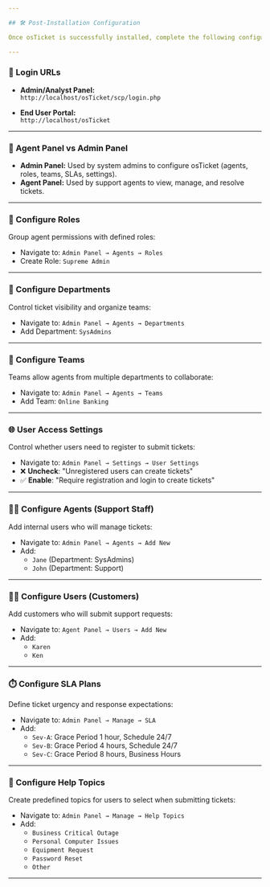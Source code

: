 ```yaml
---

## 🛠️ Post-Installation Configuration

Once osTicket is successfully installed, complete the following configurations to prepare the helpdesk environment for internal use and customer support.

---
```


### 🔐 Login URLs
- **Admin/Analyst Panel:**  
  `http://localhost/osTicket/scp/login.php`

- **End User Portal:**  
  `http://localhost/osTicket`

---

### 🧭 Agent Panel vs Admin Panel
- **Admin Panel:** Used by system admins to configure osTicket (agents, roles, teams, SLAs, settings).
- **Agent Panel:** Used by support agents to view, manage, and resolve tickets.

---

### 👥 Configure Roles
Group agent permissions with defined roles:
- Navigate to: `Admin Panel → Agents → Roles`
- Create Role: `Supreme Admin`

---

### 🏢 Configure Departments
Control ticket visibility and organize teams:
- Navigate to: `Admin Panel → Agents → Departments`
- Add Department: `SysAdmins`

---

### 🤝 Configure Teams
Teams allow agents from multiple departments to collaborate:
- Navigate to: `Admin Panel → Agents → Teams`
- Add Team: `Online Banking`

---

### 🌐 User Access Settings
Control whether users need to register to submit tickets:
- Navigate to: `Admin Panel → Settings → User Settings`
- ❌ **Uncheck**: "Unregistered users can create tickets"
- ✅ **Enable**: "Require registration and login to create tickets"

---

### 🧑‍💼 Configure Agents (Support Staff)
Add internal users who will manage tickets:
- Navigate to: `Admin Panel → Agents → Add New`
- Add:
  - `Jane` (Department: SysAdmins)
  - `John` (Department: Support)

---

### 🙋‍♂️ Configure Users (Customers)
Add customers who will submit support requests:
- Navigate to: `Agent Panel → Users → Add New`
- Add:
  - `Karen`
  - `Ken`

---

### ⏱️ Configure SLA Plans
Define ticket urgency and response expectations:
- Navigate to: `Admin Panel → Manage → SLA`
- Add:
  - `Sev-A`: Grace Period 1 hour, Schedule 24/7
  - `Sev-B`: Grace Period 4 hours, Schedule 24/7
  - `Sev-C`: Grace Period 8 hours, Business Hours

---

### 📝 Configure Help Topics
Create predefined topics for users to select when submitting tickets:
- Navigate to: `Admin Panel → Manage → Help Topics`
- Add:
  - `Business Critical Outage`
  - `Personal Computer Issues`
  - `Equipment Request`
  - `Password Reset`
  - `Other`

---
